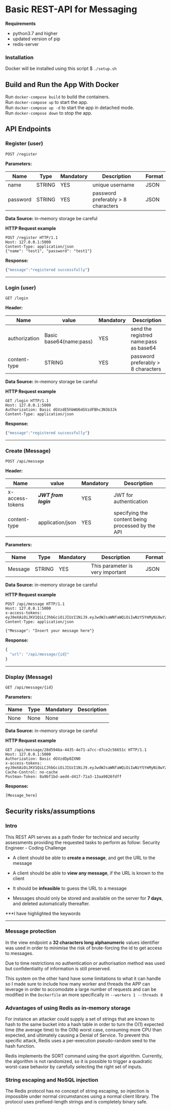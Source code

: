 # Basic REST-API for Messaging


**Requirements**

 - python3.7 and higher
 - updated version of pip
 - redis-server


### Installation

Docker will be installed using this script
$    `./setup.sh`

## Build and Run the App With Docker
Run `docker-compose build` to build the containers.  
Run `docker-compose up` to start the app.  
Run `docker-compose up -d` to start the app in detached mode.  
Run `docker-compose down` to stop the app.

## API Endpoints


### Register (user)
```
POST /register
```

**Parameters:**

Name | Type | Mandatory | Description | Format
------------ | ------------ | ------------ | ------------ | ------------
name | STRING | YES | unique username | JSON
password | STRING | YES | password preferably > 8 characters | JSON

**Data Source:**
in-memory storage be careful


**HTTP Request example**

    POST /register HTTP/1.1
    Host: 127.0.0.1:5000
    Content-Type: application/json
    {"name": "test1", "password": "test1"}

**Response:**
```javascript
{"message":"registered successfully"}
```
------

### Login (user)
```
GET /login
```

**Header:**

Name | value | Mandatory | Description
------------ | ------------ | ------------ | ------------
authorization  | Basic base64(name:pass) | YES |  send the registred name:pass as base64
content-type | STRING | YES | password preferably > 8 characters

**Data Source:**
in-memory storage be careful

**HTTP Request example**

    GET /login HTTP/1.1
    Host: 127.0.0.1:5000
    Authorization: Basic dGVzdE5hbWU6dGVzdFBhc3N3b3Jk
    Content-Type: application/json

**Response:**
```javascript
{"message":"registered successfully"}
```
------


### Create (Message)
```
POST /api/message
```

**Header:**

Name | value | Mandatory | Description
------------ | ------------ | ------------ | ------------
x-access-tokens | ***JWT from login***| YES | JWT for authentication
content-type | application/json | YES | specifying the content being processed by the API

**Parameters:**

Name | Type | Mandatory | Description | Format
------------ | ------------ | ------------ | ------------ | ------------
Message | STRING | YES | This parameter is very important | JSON

**Data Source:**
in-memory storage be careful

**HTTP Request example**

    POST /api/message HTTP/1.1
    Host: 127.0.0.1:5000
    x-access-tokens: eyJ0eXAiOiJKV1QiLCJhbGciOiJIUzI1NiJ9.eyJwdWJsaWNfaWQiOiIwNzY5YmMyNi0wYzA0LTRlZTgtOWI2Ni02YTIwNWE1N2RhMGMiLCJleHAiOjE2MjE3MDI2NzZ9.Tz8Z9Q6ZSsWUlg0j1HSE8Ej8BAtUON05cyrKOl95A6Y
    Content-Type: application/json

    {"Message": "Insert your message here"}

**Response:**
```javascript
{
  "url": "/api/message/{id}"
}
```
------
### Display (Message)
```
GET /api/message/{id}
```

**Parameters:**

Name | Type | Mandatory | Description
------------ | ------------ | ------------ | ------------
 None| None  |None  |

**Data Source:**
in-memory storage be careful

**HTTP Request example**

    GET /api/message/28d5946a-4435-4e71-a7cc-d7ce2c56651c HTTP/1.1
    Host: 127.0.0.1:5000
    Authorization: Basic dGVzdDp0ZXN0
    x-access-tokens: eyJ0eXAiOiJKV1QiLCJhbGciOiJIUzI1NiJ9.eyJwdWJsaWNfaWQiOiIwNzY5YmMyNi0wYzA0LTRlZTgtOWI2Ni02YTIwNWE1N2RhMGMiLCJleHAiOjE2MjE3MDI2NzZ9.Tz8Z9Q6ZSsWUlg0j1HSE8Ej8BAtUON05cyrKOl95A6Y
    Cache-Control: no-cache
    Postman-Token: 8a9bf1bd-aed4-d417-71a3-13aa9026fdff


**Response:**
```javascript
[Message_here]
```

## Security risks/assumptions

### Intro

This REST API serves as a path finder for technical and security assessments providing the requested tasks to perform as follow:
Security Engineer - Coding Challenge

-   A client should be able to **create a message**, and get the URL to the message

-   A client should be able to **view any message**, if the URL is known to the client

-   It should be **infeasible** to guess the URL to a message

-   Messages should only be stored and available on the server for **7 days**, and deleted automatically thereafter.

***I have highlighted the keywords

---
### Message protection
In the view endpoint a **32 characters long alphanumeric** values identifier was used in order to minimise the risk of brute-forcing the id to get access to messages.

Due to time restrictions no authentication or authorisation method was used but confidentiality of information is still preserved.

This system on the other hand have some limitations to what it can handle so I made sure to include how many worker and threads the APP can leverage in order to accomodate a large number of requests and can be modified in the `Dockerfile` an  more specifically in `--workers 1 --threads 8 `


### Advantages of using Redis as in-memory storage
For instance an attacker could supply a set of strings that are known to hash to the same bucket into a hash table in order to turn the O(1) expected time (the average time) to the O(N) worst case, consuming more CPU than expected, and ultimately causing a Denial of Service.
To prevent this specific attack, Redis uses a per-execution pseudo-random seed to the hash function.

Redis implements the SORT command using the qsort algorithm. Currently, the algorithm is not randomized, so it is possible to trigger a quadratic worst-case behavior by carefully selecting the right set of inputs.


### String escaping and NoSQL injection

The Redis protocol has no concept of string escaping, so injection is impossible under normal circumstances using a normal client library. The protocol uses prefixed-length strings and is completely binary safe.
